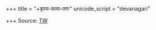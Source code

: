 +++
title = "+कृत्य-कल्प-तरुः"
unicode_script = "devanagari"

+++
Source: [TW](https://sites.utexas.edu/sanskrit/resources/dharmasastra/krtyakalpataru/)